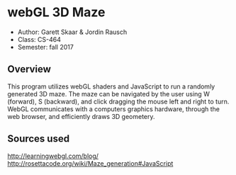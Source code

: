 # webGL 3D Maze

* Author: Garett Skaar & Jordin Rausch
* Class: CS-464
* Semester: fall 2017

## Overview

This program utilizes webGL shaders and JavaScript to run a randomly generated 3D maze. 
The maze can be navigated by the user using W (forward), S (backward), and click dragging
the mouse left and right to turn. WebGL communicates with a computers graphics hardware,
through the web browser, and efficiently draws 3D geometery. 

## Sources used

http://learningwebgl.com/blog/
http://rosettacode.org/wiki/Maze_generation#JavaScript